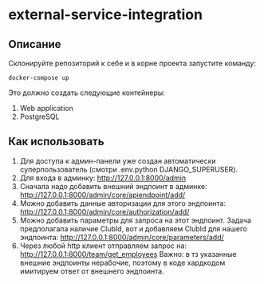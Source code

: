 # external-service-integration

## Описание

Склонируйте репозиторий к себе и в корне проекта запустите команду:
```
docker-compose up
```
Это должно создать следующие контейнеры:
1. Web application
2. PostgreSQL

## Как использовать
1. Для доступа к админ-панели уже создан автоматически суперпользователь (смотри .env.python DJANGO_SUPERUSER).
2. Для входа в админку: http://127.0.0.1:8000/admin
3. Сначала надо добавить внешний эндпоинт в админке: http://127.0.0.1:8000/admin/core/apiendpoint/add/
4. Можно добавить данные авторизации для этого эндпоинта: http://127.0.0.1:8000/admin/core/authorization/add/
5. Можно добавить параметры для запроса на этот эндпоинт. Задача предполагала наличие ClubId, вот и добавляем ClubId для нашего эндпоинта: http://127.0.0.1:8000/admin/core/parameters/add/
6. Через любой http клиент отправляем запрос на: http://127.0.0.1:8000/team/get_employees
   Важно: в тз указанные внешние эндпоинты нерабочие, поэтому в коде хардкодом имитируем ответ от внешнего эндпоинта.
